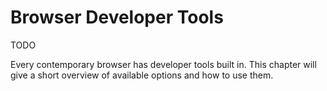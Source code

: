 # Browser Developer Tools

TODO

Every contemporary browser has developer tools built in. This chapter will give a short overview of available options and how to use them.
